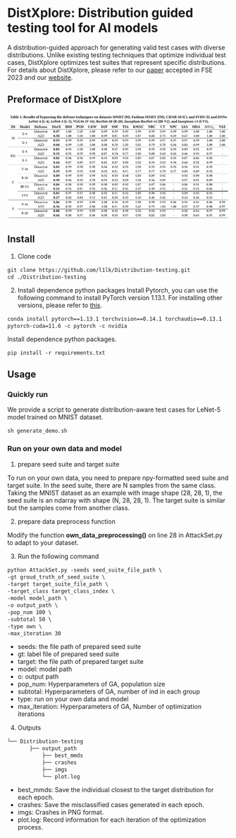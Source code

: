 # DistXplore: Distribution guided testing tool for AI models
A distribution-guided approach for generating valid test cases with diverse distributions. Unlike existing testing techniques that optimize individual test cases, DistXplore optimizes test suites that represent specific distributions. For details about DistXplore, please refer to our [paper](https://dl.acm.org/doi/pdf/10.1145/3611643.3616266) accepted in FSE 2023 and our [website](https://sites.google.com/view/distxplore).

## Preformace of DistXplore
![performance](performance.jpg)

## Install
1. Clone code
```
git clone https://github.com/l1lk/Distribution-testing.git
cd ./Distribution-testing
```
2. Install dependence python packages
Install Pytorch, you can use the following command to install PyTorch version 1.13.1. For installing other versions, please refer to [this](https://pytorch.org/get-started/previous-versions/).
```
conda install pytorch==1.13.1 torchvision==0.14.1 torchaudio==0.13.1 pytorch-cuda=11.6 -c pytorch -c nvidia
```
Install dependence python packages.
```
pip install -r requirements.txt
```
## Usage
### Quickly run
We provide a script to generate distribution-aware test cases for LeNet-5 model trained on MNIST dataset.
```
sh generate_demo.sh
```
### Run on your own data and model
1. prepare seed suite and target suite

To run on your own data, you need to prepare npy-formatted seed suite and target suite. In the seed suite, there are N samples from the same class. Taking the MNIST dataset as an example with image shape (28, 28, 1), the seed suite is an ndarray with shape (N, 28, 28, 1). The target suite is similar but the samples come from another class. 

2. prepare data preprocess function

Modify the function **own_data_preprocessing()** on line 28 in AttackSet.py to adapt to your dataset.

3. Run the following command
```
python AttackSet.py -seeds seed_suite_file_path \
-gt groud_truth_of_seed_suite \
-target target_suite_file_path \
-target_class target_class_index \
-model model_path \
-o output_path \
-pop_num 100 \
-subtotal 50 \
-type own \
-max_iteration 30
```
- seeds: the file path of prepared seed suite
- gt: label file of prepared seed suite
- target: the file path of prepared target suite
- model: model path
- o: output path
- pop_num: Hyperparameters of GA, population size
- subtotal: Hyperparameters of GA, number of ind in each group
- type: run on your own data and model
- max_iteration: Hyperparameters of GA, Number of optimization iterations
4. Outputs
```plain
└── Distribution-testing
       ├── output_path
           ├── best_mmds
           ├── crashes
           ├── imgs
           └── plot.log
```
- best_mmds: Save the individual closest to the target distribution for each epoch.
- crashes: Save the misclassified cases generated in each epoch.
- imgs: Crashes in PNG format.
- plot.log: Record information for each iteration of the optimization process.
